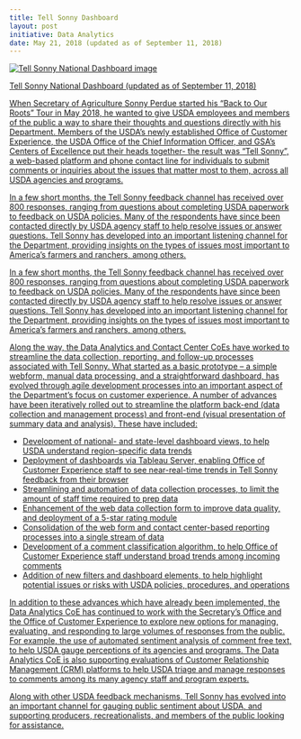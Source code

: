 ```yaml
---
title: Tell Sonny Dashboard
layout: post
initiative: Data Analytics
date: May 21, 2018 (updated as of September 11, 2018)
---
```

<a href="{{site.baseurl}}/images/data-analyitics/tell-sonny.png" target="_blank" rel="noopener noreferrer">
<img src="{{site.baseurl}}/images/data-analytics/tell-sonny.png" alt="Tell Sonny National Dashboard image" class="img-responsive">
<p class="caption">Tell Sonny National Dashboard (updated as of September 11, 2018)</p>

When Secretary of Agriculture Sonny Perdue started his “Back to Our Roots” Tour in May 2018, he wanted to give USDA employees and members of the public a way to share their thoughts and questions directly with his Department. Members of the USDA’s newly established Office of Customer Experience, the USDA Office of the Chief Information Officer, and GSA’s Centers of Excellence put their heads together- the result was “Tell Sonny”, a web-based platform and phone contact line for individuals to submit comments or inquiries about the issues that matter most to them, across all USDA agencies and programs.

In a few short months, the Tell Sonny feedback channel has received over 800 responses, ranging from questions about completing USDA paperwork to feedback on USDA policies. Many of the respondents have since been contacted directly by USDA agency staff to help resolve issues or answer questions. Tell Sonny has developed into an important listening channel for the Department, providing insights on the types of issues most important to America’s farmers and ranchers, among others.

In a few short months, the Tell Sonny feedback channel has received over 800 responses, ranging from questions about completing USDA paperwork to feedback on USDA policies. Many of the respondents have since been contacted directly by USDA agency staff to help resolve issues or answer questions. Tell Sonny has developed into an important listening channel for the Department, providing insights on the types of issues most important to America’s farmers and ranchers, among others.

Along the way, the Data Analytics and Contact Center CoEs have worked to streamline the data collection, reporting, and follow-up processes associated with Tell Sonny. What started as a basic prototype – a simple webform, manual data processing, and a straightforward dashboard, has evolved through agile development processes into an important aspect of the Department’s focus on customer experience. A number of advances have been iteratively rolled out to streamline the platform back-end (data collection and management process) and front-end (visual presentation of summary data and analysis). These have included:

- Development of national- and state-level dashboard views, to help USDA understand region-specific data trends
- Deployment of dashboards via Tableau Server, enabling Office of Customer Experience staff to see near-real-time trends in Tell Sonny feedback from their browser
- Streamlining and automation of data collection processes, to limit the amount of staff time required to prep data
- Enhancement of the web data collection form to improve data quality, and deployment of a 5-star rating module
- Consolidation of the web form and contact center-based reporting processes into a single stream of data
- Development of a comment classification algorithm, to help Office of Customer Experience staff understand broad trends among incoming comments
- Addition of new filters and dashboard elements, to help highlight potential issues or risks with USDA policies, procedures, and operations
    
In addition to these advances which have already been implemented, the Data Analytics CoE has continued to work with the Secretary’s Office and the Office of Customer Experience to explore new options for managing, evaluating, and responding to large volumes of responses from the public. For example, the use of automated sentiment analysis of comment free text, to help USDA gauge perceptions of its agencies and programs. The Data Analytics CoE is also supporting evaluations of Customer Relationship Management (CRM) platforms to help USDA triage and manage responses to comments among its many agency staff and program experts.

Along with other USDA feedback mechanisms, Tell Sonny has evolved into an important channel for gauging public sentiment about USDA, and supporting producers, recreationalists, and members of the public looking for assistance.
